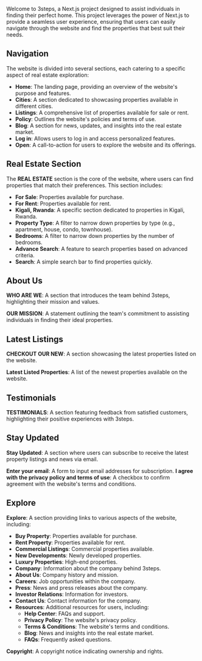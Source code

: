 Welcome to 3steps, a Next.js project designed to assist individuals in finding their perfect home. This project leverages the power of Next.js to provide a seamless user experience, ensuring that users can easily navigate through the website and find the properties that best suit their needs.

## Navigation

The website is divided into several sections, each catering to a specific aspect of real estate exploration:

- **Home**: The landing page, providing an overview of the website's purpose and features.
- **Cities**: A section dedicated to showcasing properties available in different cities.
- **Listings**: A comprehensive list of properties available for sale or rent.
- **Policy**: Outlines the website's policies and terms of use.
- **Blog**: A section for news, updates, and insights into the real estate market.
- **Log in**: Allows users to log in and access personalized features.
- **Open**: A call-to-action for users to explore the website and its offerings.

## Real Estate Section

The **REAL ESTATE** section is the core of the website, where users can find properties that match their preferences. This section includes:

- **For Sale**: Properties available for purchase.
- **For Rent**: Properties available for rent.
- **Kigali, Rwanda**: A specific section dedicated to properties in Kigali, Rwanda.
- **Property Type**: A filter to narrow down properties by type (e.g., apartment, house, condo, townhouse).
- **Bedrooms**: A filter to narrow down properties by the number of bedrooms.
- **Advance Search**: A feature to search properties based on advanced criteria.
- **Search**: A simple search bar to find properties quickly.

## About Us

**WHO ARE WE**: A section that introduces the team behind 3steps, highlighting their mission and values.

**OUR MISSION**: A statement outlining the team's commitment to assisting individuals in finding their ideal properties.

## Latest Listings

**CHECKOUT OUR NEW**: A section showcasing the latest properties listed on the website.

**Latest Listed Properties**: A list of the newest properties available on the website.

## Testimonials

**TESTIMONIALS**: A section featuring feedback from satisfied customers, highlighting their positive experiences with 3steps.

## Stay Updated

**Stay Updated**: A section where users can subscribe to receive the latest property listings and news via email.

**Enter your email**: A form to input email addresses for subscription.
**I agree with the privacy policy and terms of use**: A checkbox to confirm agreement with the website's terms and conditions.

## Explore

**Explore**: A section providing links to various aspects of the website, including:

- **Buy Property**: Properties available for purchase.
- **Rent Property**: Properties available for rent.
- **Commercial Listings**: Commercial properties available.
- **New Developments**: Newly developed properties.
- **Luxury Properties**: High-end properties.
- **Company**: Information about the company behind 3steps.
- **About Us**: Company history and mission.
- **Careers**: Job opportunities within the company.
- **Press**: News and press releases about the company.
- **Investor Relations**: Information for investors.
- **Contact Us**: Contact information for the company.
- **Resources**: Additional resources for users, including:
  - **Help Center**: FAQs and support.
  - **Privacy Policy**: The website's privacy policy.
  - **Terms & Conditions**: The website's terms and conditions.
  - **Blog**: News and insights into the real estate market.
  - **FAQs**: Frequently asked questions.

**Copyright**: A copyright notice indicating ownership and rights.

